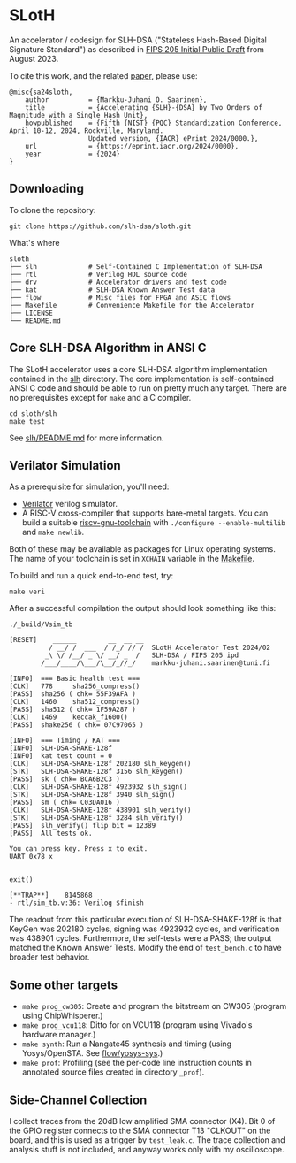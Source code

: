 #       SLotH

An accelerator / codesign for SLH-DSA ("Stateless Hash-Based Digital Signature Standard") as described in [FIPS 205 Initial Public Draft](https://doi.org/10.6028/NIST.FIPS.205.ipd) from August 2023.

To cite this work, and the related [paper](https://eprint.iacr.org/2024/0000), please use:
```
@misc{sa24sloth,
    author          = {Markku-Juhani O. Saarinen},
    title           = {Accelerating {SLH}-{DSA} by Two Orders of Magnitude with a Single Hash Unit},
    howpublished    = {Fifth {NIST} {PQC} Standardization Conference, April 10-12, 2024, Rockville, Maryland.
                    Updated version, {IACR} ePrint 2024/0000.},
    url             = {https://eprint.iacr.org/2024/0000},
    year            = {2024}
}
```

##      Downloading

To clone the repository:
```
git clone https://github.com/slh-dsa/sloth.git
```

What's where
```
sloth
├── slh             # Self-Contained C Implementation of SLH-DSA
├── rtl             # Verilog HDL source code
├── drv             # Accelerator drivers and test code
├── kat             # SLH-DSA Known Answer Test data
├── flow            # Misc files for FPGA and ASIC flows
├── Makefile        # Convenience Makefile for the Accelerator
├── LICENSE
└── README.md
```

##      Core SLH-DSA Algorithm in ANSI C

The SLotH accelerator uses a core SLH-DSA algorithm implementation contained in the
[slh](slh) directory. The core implementation is self-contained ANSI C code and should be able to run on pretty much any target. There are no prerequisites except for `make` and a C compiler.
```
cd sloth/slh
make test
```
See [slh/README.md](slh/README.md) for more information.


##      Verilator Simulation

As a prerequisite for simulation, you'll need:

*   [Verilator](https://github.com/verilator/verilator) verilog simulator.
*   A RISC-V cross-compiler that supports bare-metal targets. You can build a suitable [riscv-gnu-toolchain](https://github.com/riscv/riscv-gnu-toolchain)
with `./configure --enable-multilib` and `make newlib`.

Both of these may be available as packages for Linux operating systems. The name of your toolchain is set in `XCHAIN` variable in the [Makefile](Makefile).

To build and run a quick end-to-end test, try:
```
make veri
```
After a successful compilation the output should look something like this:
```
./_build/Vsim_tb

[RESET]    ______        __  __ __
          / __/ /  ___  / /_/ // /  SLotH Accelerator Test 2024/02
         _\ \/ /__/ _ \/ __/ _  /   SLH-DSA / FIPS 205 ipd
        /___/____/\___/\__/_//_/    markku-juhani.saarinen@tuni.fi

[INFO]  === Basic health test ===
[CLK]   778     sha256_compress()
[PASS]  sha256 ( chk= 55F39AFA )
[CLK]   1460    sha512_compress()
[PASS]  sha512 ( chk= 1F59A287 )
[CLK]   1469    keccak_f1600()
[PASS]  shake256 ( chk= 07C97065 )

[INFO]  === Timing / KAT ===
[INFO]  SLH-DSA-SHAKE-128f
[INFO]  kat test count = 0
[CLK]   SLH-DSA-SHAKE-128f 202180 slh_keygen()
[STK]   SLH-DSA-SHAKE-128f 3156 slh_keygen()
[PASS]  sk ( chk= BCA6B2C3 )
[CLK]   SLH-DSA-SHAKE-128f 4923932 slh_sign()
[STK]   SLH-DSA-SHAKE-128f 3940 slh_sign()
[PASS]  sm ( chk= C03DA016 )
[CLK]   SLH-DSA-SHAKE-128f 438901 slh_verify()
[STK]   SLH-DSA-SHAKE-128f 3284 slh_verify()
[PASS]  slh_verify() flip bit = 12389
[PASS]  All tests ok.

You can press key. Press x to exit.
UART 0x78 x


exit()

[**TRAP**]    8145868
- rtl/sim_tb.v:36: Verilog $finish
```
The readout from this particular execution of SLH-DSA-SHAKE-128f is that KeyGen was 202180 cycles, signing was 4923932 cycles, and verification was 438901 cycles. Furthermore, the self-tests were a PASS; the output matched the Known Answer Tests. Modify the end of `test_bench.c` to have broader test behavior.


##  Some other targets

*   `make prog_cw305`: Create and program the bitstream on CW305 (program using ChipWhisperer.)
*   `make prog_vcu118`:  Ditto for  on VCU118 (program using Vivado's hardware manager.)
*   `make synth`:  Run a Nangate45 synthesis and timing (using Yosys/OpenSTA. See [flow/yosys-sys](flow/yosys-syn).)
*   `make prof`:     Profiling (see the per-code line instruction counts in annotated source files created in directory `_prof`).


##  Side-Channel Collection

I collect traces from the 20dB low amplified SMA connector (X4). Bit 0 of the GPIO register connects to the SMA connector T13 "CLKOUT" on the board, and this is used as a trigger by `test_leak.c`. The trace collection and analysis stuff is not included, and anyway works only with my oscilloscope.
